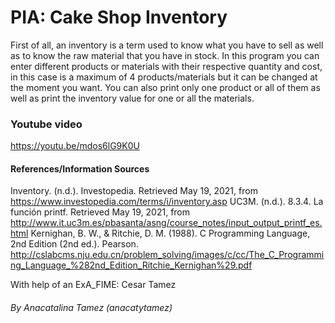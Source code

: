 # PIA: Cake Shop Inventory

First of all, an inventory is a term used to know what you have to sell as well as to know the raw material that you have in stock. In this program you can enter different products or materials with their respective quantity and cost, in this case is a maximum of 4 products/materials but it can be changed at the moment you want. You can also print only one product or all of them as well as print the inventory value for one or all the materials.

### Youtube video
https://youtu.be/mdos6lG9K0U

#### References/Information Sources
Inventory. (n.d.). Investopedia. Retrieved May 19, 2021, from https://www.investopedia.com/terms/i/inventory.asp
UC3M. (n.d.). 8.3.4. La función printf. Retrieved May 19, 2021, from http://www.it.uc3m.es/pbasanta/asng/course_notes/input_output_printf_es.html
Kernighan, B. W., & Ritchie, D. M. (1988). C Programming Language, 2nd Edition (2nd ed.). Pearson. http://cslabcms.nju.edu.cn/problem_solving/images/c/cc/The_C_Programming_Language_%282nd_Edition_Ritchie_Kernighan%29.pdf

With help of an ExA_FIME: Cesar Tamez

###### By Anacatalina Tamez (anacatytamez)
